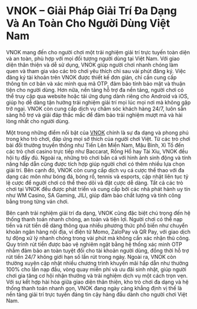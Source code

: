 # **VNOK – Giải Pháp Giải Trí Đa Dạng Và An Toàn Cho Người Dùng Việt Nam**

VNOK mang đến cho người chơi một trải nghiệm giải trí trực tuyến toàn diện và an toàn, phù hợp với mọi đối tượng người dùng tại Việt Nam. Với giao diện thân thiện và dễ sử dụng, VNOK giúp người chơi nhanh chóng làm quen và tham gia vào các trò chơi yêu thích chỉ sau vài phút đăng ký. Việc đăng ký tài khoản trên VNOK được thiết kế đơn giản, chỉ cần cung cấp thông tin cơ bản và xác minh qua mã OTP, đảm bảo tính bảo mật và thuận tiện cho người dùng. Hơn nữa, nền tảng hỗ trợ đa nền tảng, người chơi có thể truy cập qua website hoặc tải ứng dụng dành riêng cho Android và iOS, giúp họ dễ dàng tận hưởng trải nghiệm giải trí mọi lúc mọi nơi mà không gặp trở ngại. VNOK còn cung cấp dịch vụ chăm sóc khách hàng 24/7, luôn sẵn sàng hỗ trợ và giải đáp thắc mắc để đảm bảo trải nghiệm mượt mà và hài lòng nhất cho người dùng.

Một trong những điểm nổi bật của <a href="https://vnok.site">VNOK</a>  chính là sự đa dạng và phong phú trong kho trò chơi, đáp ứng mọi sở thích của người chơi Việt. Từ các trò chơi bài đổi thưởng truyền thống như Tiến Lên Miền Nam, Mậu Binh, Xì Tố đến các trò chơi casino trực tiếp như Baccarat, Rồng Hổ hay Tài Xỉu, VNOK đều hội tụ đầy đủ. Ngoài ra, những trò chơi bắn cá với hình ảnh sinh động và tính năng hấp dẫn cũng được tích hợp giúp người chơi có thêm nhiều lựa chọn giải trí. Bên cạnh đó, VNOK còn cung cấp dịch vụ cá cược thể thao với đa dạng các môn như bóng đá, bóng rổ, tennis và esports, cập nhật liên tục tỷ lệ cược để người chơi có thể theo dõi và đặt cược dễ dàng. Tất cả các trò chơi tại VNOK đều được phát triển và cung cấp bởi các nhà phát hành uy tín như WM Casino, SA Gaming, JILI, giúp đảm bảo chất lượng và tính công bằng trong từng ván chơi.

Bên cạnh trải nghiệm giải trí đa dạng, VNOK cũng đặc biệt chú trọng đến hệ thống thanh toán nhanh chóng, an toàn và tiện lợi. Người chơi có thể nạp tiền và rút tiền dễ dàng thông qua nhiều phương thức phổ biến như chuyển khoản ngân hàng nội địa, ví điện tử Momo, ZaloPay và QR Pay, với giao dịch tự động xử lý nhanh chóng trong vài phút mà không cần xác nhận thủ công. Quy trình rút tiền được bảo vệ nghiêm ngặt bằng hệ thống xác minh OTP nhằm đảm bảo an toàn tuyệt đối cho tài khoản người dùng, đồng thời hỗ trợ rút tiền 24/7 không giới hạn số lần rút trong ngày. Ngoài ra, VNOK còn thường xuyên cập nhật nhiều chương trình khuyến mãi hấp dẫn như thưởng 100% cho lần nạp đầu, vòng quay miễn phí và ưu đãi sinh nhật, giúp người chơi gia tăng cơ hội nhận thưởng và trải nghiệm dịch vụ một cách trọn vẹn. Với sự kết hợp hài hòa giữa giao diện thân thiện, kho trò chơi đa dạng và hệ thống thanh toán nhanh gọn, VNOK đang ngày càng khẳng định vị thế là nền tảng giải trí trực tuyến đáng tin cậy hàng đầu dành cho người chơi Việt Nam.
